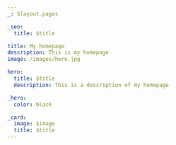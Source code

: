 ```yaml
---
_: $layout.pages

_seo:
  title: $title

title: My homepage
description: This is my homepage
image: /images/hero.jpg

hero:
  title: $title
  description: This is a description of my homepage 

_hero:
  color: black

_card:
  image: $image
  title: $title
---
```

